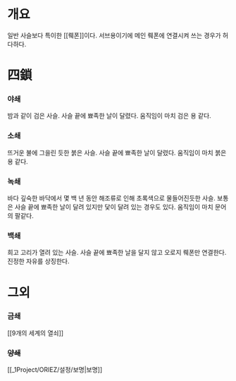 # 개요
일반 사슬보다 특이한 [[뤠폰]]이다. 서브용이기에 메인 뤠폰에 연결시켜 쓰는 경우가 허다하다.

# 四鎖
### 야쇄
밤과 같이 검은 사슬. 사슬 끝에 뾰족한 날이 달렸다.
움직임이 마치 검은 용 같다.

### 소쇄
뜨거운 불에 그을린 듯한 붉은 사슬. 사슬 끝에 뾰족한 날이 달렸다.
움직임이 마치 붉은 용 같다.

### 녹쇄
바다 깊숙한 바닥에서 몇 백 년 동안 해조류로 인해 초록색으로 물들어진듯한 사슬. 보통은 사슬 끝에 뾰족한 날이 달려 있지만 닻이 달려 있는 경우도 있다.
움직임이 마치 문어의 팔같다.

### 백쇄
희고 고리가 열려 있는 사슬. 사슬 끝에 뾰족한 날을 달지 않고 오로지 뤠폰만 연결한다.
진정한 자유를 상징한다.

# 그외

### 금쇄
[[9개의 세계의 열쇠]]

### ~~양쇄~~
[[_1Project/ORIEZ/설정/보명|보명]]